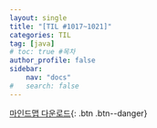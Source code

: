 ```yaml
---
layout: single
title: "[TIL #1017~1021]"
categories: TIL
tag: [java]
# toc: true #목차
author_profile: false
sidebar:
    nav: "docs"
#   search: false
--- 
```



[마인드맵 다운로드](
https://drive.google.com/file/d/1msnvikD8y31BoowXdBuXdRfZ8TCbueW6/view?usp=sharing
){: .btn .btn--danger}
